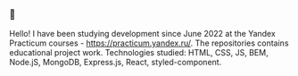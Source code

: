 ### 👋
Hello! I have been studying development since June 2022 at the Yandex Practicum courses - https://practicum.yandex.ru/. The repositories contains educational project work. 
Technologies studied: 
HTML, CSS, JS, BEM, Node.jS, MongoDB, Express.js, React, styled-component.

<!--
**MichaelAlikbarov/MichaelAlikbarov** is a ✨ _special_ ✨ repository because its `README.md` (this file) appears on your GitHub profile.

Here are some ideas to get you started:

- 🔭 I’m currently working on ...
- 🌱 I’m currently learning ...
- 👯 I’m looking to collaborate on ...
- 🤔 I’m looking for help with ...
- 💬 Ask me about ...
- 📫 How to reach me: ...
- 😄 Pronouns: ...
- ⚡ Fun fact: ...
-->
